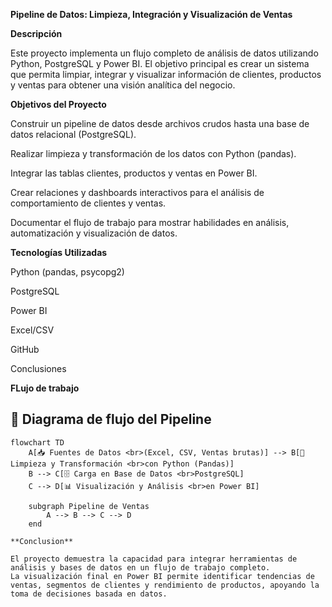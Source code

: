 **Pipeline de Datos: Limpieza, Integración y Visualización de Ventas**

**Descripción**

Este proyecto implementa un flujo completo de análisis de datos utilizando Python, PostgreSQL y Power BI.
El objetivo principal es crear un sistema que permita limpiar, integrar y visualizar información de clientes, productos y ventas para obtener una visión analítica del negocio.

**Objetivos del Proyecto**

Construir un pipeline de datos desde archivos crudos hasta una base de datos relacional (PostgreSQL).

Realizar limpieza y transformación de los datos con Python (pandas).

Integrar las tablas clientes, productos y ventas en Power BI.

Crear relaciones y dashboards interactivos para el análisis de comportamiento de clientes y ventas.

Documentar el flujo de trabajo para mostrar habilidades en análisis, automatización y visualización de datos.

**Tecnologías Utilizadas**

Python (pandas, psycopg2)

PostgreSQL

Power BI

Excel/CSV

GitHub

Conclusiones

**FLujo de trabajo**
## 🧠 Diagrama de flujo del Pipeline

```mermaid
flowchart TD
    A[📥 Fuentes de Datos <br>(Excel, CSV, Ventas brutas)] --> B[🧹 Limpieza y Transformación <br>con Python (Pandas)]
    B --> C[🗄️ Carga en Base de Datos <br>PostgreSQL]
    C --> D[📊 Visualización y Análisis <br>en Power BI]
      
    subgraph Pipeline de Ventas
        A --> B --> C --> D
    end

**Conclusion**

El proyecto demuestra la capacidad para integrar herramientas de análisis y bases de datos en un flujo de trabajo completo.
La visualización final en Power BI permite identificar tendencias de ventas, segmentos de clientes y rendimiento de productos, apoyando la toma de decisiones basada en datos.

